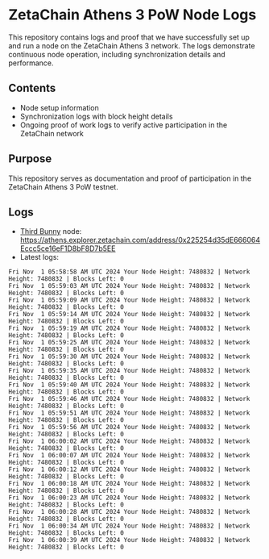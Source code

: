 # ZetaChain Athens 3 PoW Node Logs
This repository contains logs and proof that we have successfully set up and run a node on the ZetaChain Athens 3 network. The logs demonstrate continuous node operation, including synchronization details and performance.

## Contents
- Node setup information
- Synchronization logs with block height details
- Ongoing proof of work logs to verify active participation in the ZetaChain network

## Purpose
This repository serves as documentation and proof of participation in the ZetaChain Athens 3 PoW testnet.

## Logs

- [Third Bunny](https://thirdbunny.xyz/) node: https://athens.explorer.zetachain.com/address/0x225254d35dE666064Eccc5ce16eF1D8bF8D7b5EE
- Latest logs:
```
Fri Nov  1 05:58:58 AM UTC 2024 Your Node Height: 7480832 | Network Height: 7480832 | Blocks Left: 0
Fri Nov  1 05:59:03 AM UTC 2024 Your Node Height: 7480832 | Network Height: 7480832 | Blocks Left: 0
Fri Nov  1 05:59:09 AM UTC 2024 Your Node Height: 7480832 | Network Height: 7480832 | Blocks Left: 0
Fri Nov  1 05:59:14 AM UTC 2024 Your Node Height: 7480832 | Network Height: 7480832 | Blocks Left: 0
Fri Nov  1 05:59:19 AM UTC 2024 Your Node Height: 7480832 | Network Height: 7480832 | Blocks Left: 0
Fri Nov  1 05:59:25 AM UTC 2024 Your Node Height: 7480832 | Network Height: 7480832 | Blocks Left: 0
Fri Nov  1 05:59:30 AM UTC 2024 Your Node Height: 7480832 | Network Height: 7480832 | Blocks Left: 0
Fri Nov  1 05:59:35 AM UTC 2024 Your Node Height: 7480832 | Network Height: 7480832 | Blocks Left: 0
Fri Nov  1 05:59:40 AM UTC 2024 Your Node Height: 7480832 | Network Height: 7480832 | Blocks Left: 0
Fri Nov  1 05:59:46 AM UTC 2024 Your Node Height: 7480832 | Network Height: 7480832 | Blocks Left: 0
Fri Nov  1 05:59:51 AM UTC 2024 Your Node Height: 7480832 | Network Height: 7480832 | Blocks Left: 0
Fri Nov  1 05:59:56 AM UTC 2024 Your Node Height: 7480832 | Network Height: 7480832 | Blocks Left: 0
Fri Nov  1 06:00:02 AM UTC 2024 Your Node Height: 7480832 | Network Height: 7480832 | Blocks Left: 0
Fri Nov  1 06:00:07 AM UTC 2024 Your Node Height: 7480832 | Network Height: 7480832 | Blocks Left: 0
Fri Nov  1 06:00:12 AM UTC 2024 Your Node Height: 7480832 | Network Height: 7480832 | Blocks Left: 0
Fri Nov  1 06:00:18 AM UTC 2024 Your Node Height: 7480832 | Network Height: 7480832 | Blocks Left: 0
Fri Nov  1 06:00:23 AM UTC 2024 Your Node Height: 7480832 | Network Height: 7480832 | Blocks Left: 0
Fri Nov  1 06:00:28 AM UTC 2024 Your Node Height: 7480832 | Network Height: 7480832 | Blocks Left: 0
Fri Nov  1 06:00:34 AM UTC 2024 Your Node Height: 7480832 | Network Height: 7480832 | Blocks Left: 0
Fri Nov  1 06:00:39 AM UTC 2024 Your Node Height: 7480832 | Network Height: 7480832 | Blocks Left: 0
```
